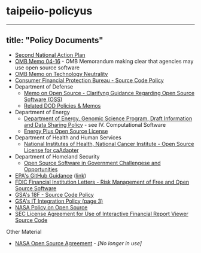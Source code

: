 taipeiio-policyus
=================

---
title: "Policy Documents"
---

* [Second National Action Plan](http://www.whitehouse.gov/sites/default/files/microsites/ostp/new_nap_commitments_report_092314.pdf)
* [OMB Memo 04-16](http://www.whitehouse.gov/omb/memoranda_fy04_m04-16) - OMB Memorandum making clear that agencies may use open source software
* [OMB Memo on Technology Neutrality](http://www.whitehouse.gov/sites/default/files/omb/assets/egov_docs/memotociostechnologyneutrality.pdf) 
* [Consumer Financial Protection Bureau - Source Code Policy](https://github.com/cfpb/source-code-policy)
* Department of Defense
  * [Memo on Open Source - Clarifyng Guidance Regarding Open Source Software (OSS)](http://dodcio.defense.gov/Portals/0/Documents/FOSS/2009OSS.pdf)
  * [Related DOD Policies & Memos](http://mil-oss.org/resources/articles-papers-presentations)
* Department of Energy
  * [Department of Energy, Genomic Science Program, Draft Information and Data Sharing Policy](http://genomicscience.energy.gov/datasharing/) - see IV. Computational Software
  * [Energy Plus Open Source License](http://apps1.eere.energy.gov/buildings/energyplus/pdfs/open_source_agreement.pdf)
* Department of Health and Human Services
  * [National Institutes of Health, National Cancer Institute - Open Source License for caAdapter](https://wiki.nci.nih.gov/display/caCORE/caBIG+Open+Source+Software+License+for+caAdapter)
* Department of Homeland Security
  * [Open Source Software in Government Challengese and Opportunities](http://www.scribd.com/doc/226768938/Open-Source-Software-in-Government-Challenges-and-Opportunities)
* [EPA's GitHub Guidance](https://github.com/18F/open-source-program/blob/gh-pages/files/GitHub%20Guidance%20_%20Web%20Guide%20_%20US%20EPA.pdf?raw=true) ([link](http://www2.epa.gov/webguide/github-guidance))
* [FDIC Financial Institution Letters - Risk Management of Free and Open Source Software](http://www.fdic.gov/news/news/financial/2004/FIL11404a.html)
* [GSA's 18F - Source Code Policy](https://github.com/18F/source-code-policy)
* [GSA's IT Integration Policy (page 3)](http://gsa.gov/portal/mediaId/195155/fileName/CIO_IL-14-03_Information_Technology_(IT)_Integration_Policy_(Signed_on_July_24__2014)_(With_live_links).action)
* [NASA Policy on Open Source](http://nodis3.gsfc.nasa.gov/displayDir.cfm?t=NPR&c=2210&s=1C)
* [SEC License Agreement for Use of Interactive Financial Report Viewer Source Code](http://www.sec.gov/spotlight/xbrl/xbrlviewerlicense.htm)


Other Material  
* [NASA Open Source Agreement](http://opensource.org/licenses/NASA-1.3) - *[No longer in use]*

